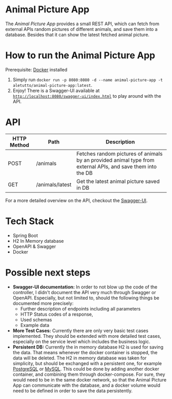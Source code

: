 # Animal Picture App
The *Animal Picture App* provides a small REST API, which can fetch from external APIs random pictures of different animals, and save them into a database. Besides that it can show the latest fetched animal picture.

# How to run the Animal Picture App
Prerequisite: [Docker](https://docs.docker.com/get-started/get-docker/) installed
1. Simply run `docker run -p 8080:8080 -d --name animal-picture-app -t aletutto/animal-picture-app:latest`.
2. Enjoy! There is a Swagger-UI available at [`http://localhost:8080/swagger-ui/index.html`](http://localhost:8080/swagger-ui/index.html) to play around with the API.

# API
| HTTP Method | Path            | Description                                                                                                 |
|-------------|-----------------|-------------------------------------------------------------------------------------------------------------|
| POST        | /animals        | Fetches random pictures of animals by an provided animal type from external APIs, and save them into the DB |
| GET         | /animals/latest | Get the latest animal picture saved in DB                                                                   |

For a more detailed overview on the API, checkout the [Swagger-UI](http://localhost:8080/swagger-ui/index.html).

# Tech Stack
- Spring Boot
- H2 In Memory database
- OpenAPI & Swagger 
- Docker

# Possible next steps
- **Swagger-UI documentation:** In order to not blow up the code of the controller, I didn't document the API very much through Swagger or OpenAPI. Especially, but not limited to, should the following things be documented more precisely:
  - Further description of endpoints including all parameters
  - HTTP Status codes of a response,
  - Used schemas
  - Example data
- **More Test Cases:** Currently there are only very basic test cases implemented. They should be extended with more detailed test cases, especially on the service level which includes the business logic.
- **Persistent DB:** Currently the in memory database H2 is used for saving the data. That means whenever the docker container is stopped, the data will be deleted. The H2 in memory database was taken for simplicity, but should be exchanged with a persistent one, for example [PostgreSQL](https://www.postgresql.org) or [MySQL](https://www.mysql.com/de/). This could be done by adding another docker container, and combining them through docker-compose. For sure, they would need to be in the same docker network, so that the Animal Picture App can communicate with the database, and a docker volume would need to be defined in order to save the data persistently.